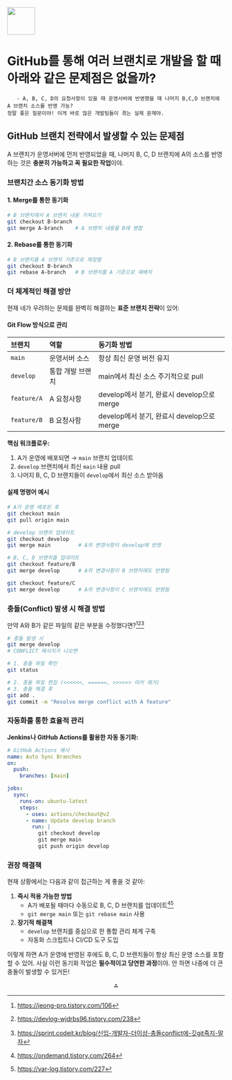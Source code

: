 <img src="https://r2cdn.perplexity.ai/pplx-full-logo-primary-dark%402x.png" style="height:64px;margin-right:32px"/>

# GitHub를 통해 여러 브랜치로 개발을 할 때 아래와 같은 문제점은 없을까?

       - A, B, C, D의 요청사항이 있을 때 운영서버에 반영했을 때 나머지 B,C,D 브랜치에 A 브랜치 소스를 반영 가능?
    정말 좋은 질문이야! 이게 바로 많은 개발팀들이 겪는 실제 문제야.

## GitHub 브랜치 전략에서 발생할 수 있는 문제점

A 브랜치가 운영서버에 먼저 반영되었을 때, 나머지 B, C, D 브랜치에 A의 소스를 반영하는 것은 **충분히 가능하고 꼭 필요한 작업**이야.

### 브랜치간 소스 동기화 방법

#### 1. **Merge를 통한 동기화**

```bash
# B 브랜치에서 A 브랜치 내용 가져오기
git checkout B-branch
git merge A-branch    # A 브랜치 내용을 B에 병합
```


#### 2. **Rebase를 통한 동기화**

```bash
# B 브랜치를 A 브랜치 기준으로 재정렬
git checkout B-branch
git rebase A-branch   # B 브랜치를 A 기준으로 재배치
```


### 더 체계적인 해결 방안

현재 네가 우려하는 문제를 완벽히 해결하는 **표준 브랜치 전략**이 있어:

#### **Git Flow 방식으로 관리**

| 브랜치 | 역할 | 동기화 방법 |
| :-- | :-- | :-- |
| `main` | 운영서버 소스 | 항상 최신 운영 버전 유지 |
| `develop` | 통합 개발 브랜치 | main에서 최신 소스 주기적으로 pull |
| `feature/A` | A 요청사항 | develop에서 분기, 완료시 develop으로 merge |
| `feature/B` | B 요청사항 | develop에서 분기, 완료시 develop으로 merge |

**핵심 워크플로우:**

1. A가 운영에 배포되면 → `main` 브랜치 업데이트
2. `develop` 브랜치에서 최신 `main` 내용 pull
3. 나머지 B, C, D 브랜치들이 `develop`에서 최신 소스 받아옴

#### **실제 명령어 예시**

```bash
# A가 운영 배포된 후
git checkout main
git pull origin main

# develop 브랜치 업데이트
git checkout develop  
git merge main         # A의 변경사항이 develop에 반영

# B, C, D 브랜치들 업데이트
git checkout feature/B
git merge develop      # A의 변경사항이 B 브랜치에도 반영됨

git checkout feature/C  
git merge develop      # A의 변경사항이 C 브랜치에도 반영됨
```


### 충돌(Conflict) 발생 시 해결 방법

만약 A와 B가 같은 파일의 같은 부분을 수정했다면?[^1][^2][^3]

```bash
# 충돌 발생 시
git merge develop
# CONFLICT 메시지가 나오면

# 1. 충돌 파일 확인
git status

# 2. 충돌 파일 편집 (<<<<<<, ======, >>>>>> 마커 제거)
# 3. 충돌 해결 후
git add .
git commit -m "Resolve merge conflict with A feature"
```


### 자동화를 통한 효율적 관리

**Jenkins나 GitHub Actions를 활용한 자동 동기화:**

```yaml
# GitHub Actions 예시
name: Auto Sync Branches
on:
  push:
    branches: [main]

jobs:
  sync:
    runs-on: ubuntu-latest
    steps:
      - uses: actions/checkout@v2
      - name: Update develop branch
        run: |
          git checkout develop
          git merge main
          git push origin develop
```


### 권장 해결책

현재 상황에서는 다음과 같이 접근하는 게 좋을 것 같아:

1. **즉시 적용 가능한 방법**
    - A가 배포될 때마다 수동으로 B, C, D 브랜치를 업데이트[^4][^5]
    - `git merge main` 또는 `git rebase main` 사용
2. **장기적 해결책**
    - `develop` 브랜치를 중심으로 한 통합 관리 체계 구축
    - 자동화 스크립트나 CI/CD 도구 도입

이렇게 하면 A가 운영에 반영된 후에도 B, C, D 브랜치들이 항상 최신 운영 소스를 포함할 수 있어. 사실 이런 동기화 작업은 **필수적이고 당연한 과정**이야. 안 하면 나중에 더 큰 충돌이 발생할 수 있거든!

<div style="text-align: center">⁂</div>

[^1]: https://jeong-pro.tistory.com/106

[^2]: https://devlog-wjdrbs96.tistory.com/238

[^3]: https://sprint.codeit.kr/blog/신입-개발자-더이상-충돌conflict에-깃git죽지-말자

[^4]: https://ondemand.tistory.com/264

[^5]: https://var-log.tistory.com/227

[^6]: https://k9want.tistory.com/entry/Git-Merge-vs-Rebase

[^7]: https://bangu4.tistory.com/289

[^8]: https://firework-ham.tistory.com/12

[^9]: https://dongminyoon.tistory.com/9

[^10]: https://docs.github.com/ko/pull-requests/collaborating-with-pull-requests/addressing-merge-conflicts/resolving-a-merge-conflict-using-the-command-line

[^11]: https://bcho.tistory.com/773

[^12]: https://ainayoon.tistory.com/15

[^13]: https://www.freecodecamp.org/korean/news/how-to-resolve-merge-conflicts-in-git/

[^14]: https://www.inflearn.com/community/questions/636972/브랜치를-main-master-와-동기화-하고-싶을-때

[^15]: https://kdy-log.tistory.com/55

[^16]: https://docs.github.com/ko/pull-requests/collaborating-with-pull-requests/addressing-merge-conflicts/resolving-a-merge-conflict-on-github

[^17]: https://pseonghoon.github.io/post/working-from-home-with-git/

[^18]: https://kghworks.tistory.com/133

[^19]: https://growth-coder.tistory.com/130

[^20]: https://adjh54.tistory.com/363

